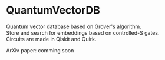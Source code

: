 # QuantumVectorDB
Quantum vector database based on Grover's algorithm.  
Store and search for embeddings based on controlled-S gates.  
Circuits are made in Qiskit and Quirk.  

ArXiv paper: comming soon
